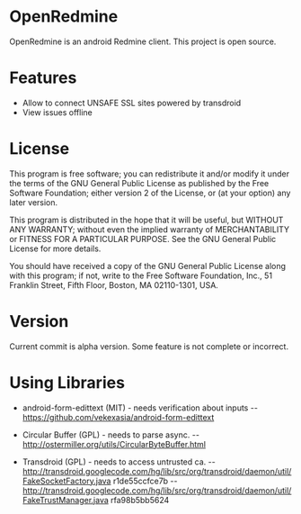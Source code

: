 OpenRedmine
===========

OpenRedmine is an android Redmine client.
This project is open source.

Features
==========
* Allow to connect UNSAFE SSL sites powered by transdroid
* View issues offline

License
==========
This program is free software; you can redistribute it and/or
modify it under the terms of the GNU General Public License
as published by the Free Software Foundation; either version 2
of the License, or (at your option) any later version.

This program is distributed in the hope that it will be useful,
but WITHOUT ANY WARRANTY; without even the implied warranty of
MERCHANTABILITY or FITNESS FOR A PARTICULAR PURPOSE.  See the
GNU General Public License for more details.

You should have received a copy of the GNU General Public License
along with this program; if not, write to the Free Software
Foundation, Inc., 51 Franklin Street, Fifth Floor, Boston, MA  02110-1301, USA.



Version
==========
Current commit is alpha version.
Some feature is not complete or incorrect.


Using Libraries
==========
- android-form-edittext (MIT) - needs verification about inputs
-- https://github.com/vekexasia/android-form-edittext

- Circular Buffer (GPL) - needs to parse async.
-- http://ostermiller.org/utils/CircularByteBuffer.html

- Transdroid (GPL) - needs to access untrusted ca.
-- http://transdroid.googlecode.com/hg/lib/src/org/transdroid/daemon/util/FakeSocketFactory.java	r1de55ccfce7b
-- http://transdroid.googlecode.com/hg/lib/src/org/transdroid/daemon/util/FakeTrustManager.java	rfa98b5bb5624
